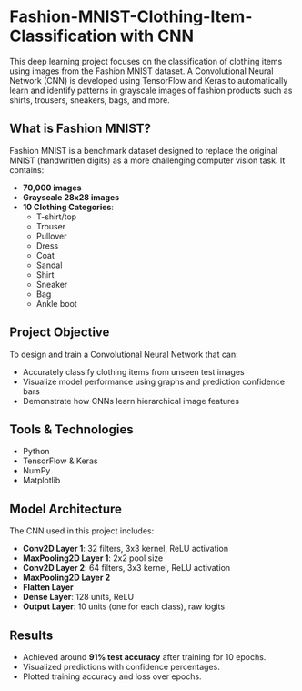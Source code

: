# Fashion-MNIST-Clothing-Item-Classification with CNN

This deep learning project focuses on the classification of clothing items using images from the Fashion MNIST dataset. A Convolutional Neural Network (CNN) is developed using TensorFlow and Keras to automatically learn and identify patterns in grayscale images of fashion products such as shirts, trousers, sneakers, bags, and more.

## What is Fashion MNIST?

Fashion MNIST is a benchmark dataset designed to replace the original MNIST (handwritten digits) as a more challenging computer vision task. It contains:

- **70,000 images**
- **Grayscale 28x28 images**
- **10 Clothing Categories**:
  - T-shirt/top
  - Trouser
  - Pullover
  - Dress
  - Coat
  - Sandal
  - Shirt
  - Sneaker
  - Bag
  - Ankle boot

## Project Objective

To design and train a Convolutional Neural Network that can:
- Accurately classify clothing items from unseen test images
- Visualize model performance using graphs and prediction confidence bars
- Demonstrate how CNNs learn hierarchical image features

## Tools & Technologies

- Python
- TensorFlow & Keras
- NumPy
- Matplotlib

## Model Architecture

The CNN used in this project includes:
- **Conv2D Layer 1**: 32 filters, 3x3 kernel, ReLU activation  
- **MaxPooling2D Layer 1**: 2x2 pool size  
- **Conv2D Layer 2**: 64 filters, 3x3 kernel, ReLU activation  
- **MaxPooling2D Layer 2**  
- **Flatten Layer**
- **Dense Layer**: 128 units, ReLU  
- **Output Layer**: 10 units (one for each class), raw logits

## Results

- Achieved around **91% test accuracy** after training for 10 epochs.
- Visualized predictions with confidence percentages.
- Plotted training accuracy and loss over epochs.
